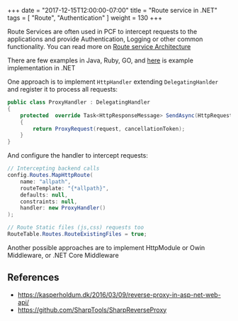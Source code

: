 +++
date = "2017-12-15T12:00:00-07:00"
title = "Route service in .NET"
tags = [ "Route", "Authentication" ]
weight = 130
+++

Route Services are  often used in PCF to intercept requests to the applications and provide Authentication, Logging or other common functionality. You can read more on [Route service Architecture](https://docs.pivotal.io/pivotalcf/2-0/services/route-services.html#user-provided)

There are few examples in Java, Ruby, GO, and [here](https://github.com/lenisha/AuthRouteService) is example implementation in .NET

One approach is to implement `HttpHandler` extending `DelegatingHanlder` and register it to process all requests:

```c#
public class ProxyHandler : DelegatingHandler
{
    protected  override Task<HttpResponseMessage> SendAsync(HttpRequestMessage request, CancellationToken cancellationToken)
    {
        return ProxyRequest(request, cancellationToken);
    }
}
```

And configure the handler to intercept requests:

```c#
// Intercepting backend calls
config.Routes.MapHttpRoute(
    name: "allpath",
    routeTemplate: "{*allpath}",
    defaults: null,
    constraints: null,
    handler: new ProxyHandler()
);

// Route Static files (js,css) requests too
RouteTable.Routes.RouteExistingFiles = true;		
```

Another possible approaches are to implement HttpModule or Owin Middleware, or .NET Core Middleware

## References
* https://kasperholdum.dk/2016/03/09/reverse-proxy-in-asp-net-web-api/
* https://github.com/SharpTools/SharpReverseProxy
